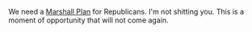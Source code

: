 We need a <a href="https://en.wikipedia.org/wiki/Marshall_Plan">Marshall Plan</a> for Republicans. I'm not shitting you. This is a moment of opportunity that will not come again. 

